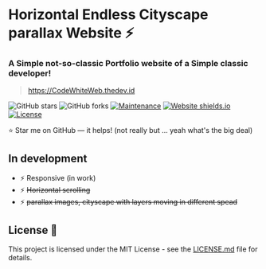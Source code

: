 # Horizontal Endless Cityscape parallax Website ⚡️ 

### A Simple not-so-classic Portfolio website of a Simple classic developer!

> https://CodeWhiteWeb.thedev.id

![GitHub stars](https://img.shields.io/github/stars/CodeWhiteWeb/CodeWhiteWeb.github.io) 
![GitHub forks](https://img.shields.io/github/forks/CodeWhiteWeb/CodeWhiteWeb.github.io)
[![Maintenance](https://img.shields.io/badge/maintained-yes-green.svg)](https://github.com/CodeWhiteWeb/CodeWhiteWeb.github.io/commits/master)
[![Website shields.io](https://img.shields.io/badge/website-up-yellow)](http://CodeWhiteWeb.github.io/)
[![License](http://img.shields.io/:license-mit-blue.svg?style=flat-square)](http://badges.mit-license.org)


:star: Star me on GitHub — it helps! (not really but ... yeah what's the big deal)

## In development 
- ⚡️ Responsive (in work) 
- ⚡️ ~~Horizontal scrolling~~
- ⚡️ ~~parallax images, cityscape with layers moving in different spead~~

## License 📄
This project is licensed under the MIT License - see the [LICENSE.md](./LICENSE) file for details.
